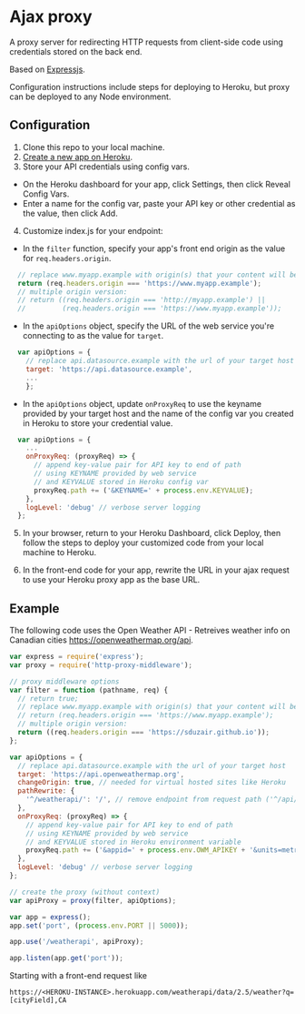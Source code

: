# Ajax proxy

A proxy server for redirecting HTTP requests from client-side code using credentials stored on the back end.

Based on [Expressjs](https://expressjs.com).

Configuration instructions include steps for deploying to Heroku, but proxy can be deployed to any Node environment.

## Configuration

1. Clone this repo to your local machine.
2. [Create a new app on Heroku](https://dashboard.heroku.com/apps).
3. Store your API credentials using config vars.
  - On the Heroku dashboard for your app, click Settings, then click Reveal Config Vars.
  - Enter a name for the config var, paste your API key or other credential as the value, then click Add.

4. Customize index.js for your endpoint:

  - In the `filter` function, specify your app's front end origin as the value for `req.headers.origin`.
```js
  // replace www.myapp.example with origin(s) that your content will be served from
  return (req.headers.origin === 'https://www.myapp.example');
  // multiple origin version:
  // return ((req.headers.origin === 'http://myapp.example') ||
  //         (req.headers.origin === 'https://www.myapp.example'));
```
  - In the `apiOptions` object, specify the URL of the web service you're connecting to as the value for `target`.

```js
  var apiOptions = {
    // replace api.datasource.example with the url of your target host
    target: 'https://api.datasource.example',
    ...
    };
```

  - In the `apiOptions` object, update `onProxyReq` to use the keyname provided by your target host and the name of the config var you created in Heroku to store your credential value.

```js
  var apiOptions = {
    ...
    onProxyReq: (proxyReq) => {
      // append key-value pair for API key to end of path
      // using KEYNAME provided by web service
      // and KEYVALUE stored in Heroku config var
      proxyReq.path += ('&KEYNAME=' + process.env.KEYVALUE);
    },
    logLevel: 'debug' // verbose server logging
  }; 
```

   5. In your browser, return to your Heroku Dashboard, click Deploy, then follow the steps to deploy your customized code from your local machine to Heroku.

   6. In the front-end code for your app, rewrite the URL in your ajax request to use your Heroku proxy app as the base URL.

## Example
The following code uses the Open Weather API - Retreives weather info on Canadian cities https://openweathermap.org/api.

```js
var express = require('express');
var proxy = require('http-proxy-middleware');

// proxy middleware options
var filter = function (pathname, req) {
  // return true;
  // replace www.myapp.example with origin(s) that your content will be served from
  // return (req.headers.origin === 'https://www.myapp.example');
  // multiple origin version:
  return ((req.headers.origin === 'https://sduzair.github.io'));   
};

var apiOptions = {
  // replace api.datasource.example with the url of your target host
  target: 'https://api.openweathermap.org',
  changeOrigin: true, // needed for virtual hosted sites like Heroku
  pathRewrite: {
    '^/weatherapi/': '/', // remove endpoint from request path ('^/api/': '/')
  },
  onProxyReq: (proxyReq) => {
    // append key-value pair for API key to end of path
    // using KEYNAME provided by web service
    // and KEYVALUE stored in Heroku environment variable
    proxyReq.path += ('&appid=' + process.env.OWM_APIKEY + '&units=metric');
  },
  logLevel: 'debug' // verbose server logging
};

// create the proxy (without context)
var apiProxy = proxy(filter, apiOptions);

var app = express();
app.set('port', (process.env.PORT || 5000));

app.use('/weatherapi', apiProxy);

app.listen(app.get('port'));

```

Starting with a front-end request like

```http
https://<HEROKU-INSTANCE>.herokuapp.com/weatherapi/data/2.5/weather?q=[cityField],CA
```
